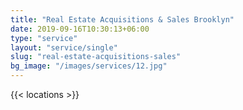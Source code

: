 ```yaml
---
title: "Real Estate Acquisitions & Sales Brooklyn"
date: 2019-09-16T10:30:13+06:00
type: "service"
layout: "service/single"
slug: "real-estate-acquisitions-sales"
bg_image: "/images/services/12.jpg"
---
```




{{< locations >}}